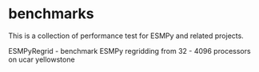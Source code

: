 benchmarks
================

This is a collection of performance test for ESMPy and related projects.

ESMPyRegrid - benchmark ESMPy regridding from 32 - 4096 processors on ucar yellowstone
